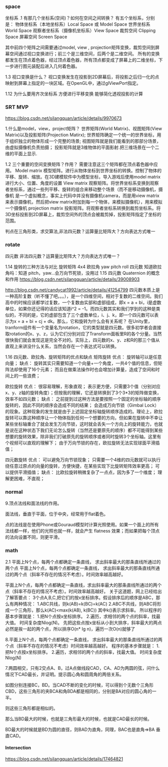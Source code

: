 
### space


坐标系
.1 有那几个坐标系(空间)？如何在空间之间转换？
有五个坐标系，分别是：
物体坐标系（本地坐标系）Local Space 或 Model Space
世界坐标系 World Space 
观察者坐标系（摄像机坐标系）View Space 
裁剪空间 Clipping Space 
屏幕空间 Screen Space 


其中前四个矩阵之间需要通过model, view , projection矩阵变换，裁剪空间到屏幕空间通过视口变换进行；前三个是三维空间，后两个是二维空间。
所有的变换都发生在顶点着色器，经过顶点着色器，所有顶点都变成了屏幕上的二维坐标，下一步进行图元装配后进入几何着色器。

1.3 视口变换是什么？
视口变换发生在投影到2D屏幕后，将投影之后归一化的点映射到屏幕上指定的一块区域。在OpenGL中，通过glViewPort指定。

1.12 为什么要用齐次坐标系
方便进行平移变换
能够简化透视投影的计算

### SRT MVP

https://blog.csdn.net/silangquan/article/details/9970673

1.什么是model，view，project矩阵？
世界矩阵(World Matrix)、视图矩阵(View Matrix)以及投影矩阵(Projection Matirx); 
世界矩阵确定一个统一的世界坐标，用于组织独立的物体形成一个完整的场景; 
视图矩阵就是我们能看到的那部分场景，由虚拟摄像机负责拍摄； 
投影矩阵就是3维物体的平面影射.把三维场景在一个二维的平面上显示.

1.2 三个重要的空间变换矩阵？作用？
需要注意这三个矩阵都在顶点着色器中应用。
Model matrix 模型矩阵。进行从物体坐标到世界坐标的转换。控制了物体的平移、旋转、缩放。在3D建模软件中为模型坐标，导入游戏后使用model matrix 进行大小、位置、角度的设置
View matrix 观察矩阵。将世界坐标系变换到观察者坐标系，通过一些列平移、旋转的组合来移动整个场景（而不是移动摄像机，摄像机 是一个虚拟概念，事实上代码中并没有摄像机camera，而是用view matrix来表示摄像机，然后把view matrix附加到每一个物体，来模拟摄像机），用来模拟一个摄像机
projection matrix 投影矩阵。将观察者坐标系转换到裁剪坐标系。将3D坐标投影到2D屏幕上，裁剪空间外的顶点会被裁剪掉，投影矩阵指定了坐标的范围。


判点在三角形类，求交算法,非法四元数？运算量比矩阵大？方向表达方式唯一






### rotate

四元数	非法四元数？运算量比矩阵大？方向表达方式唯一？

1.14 旋转的三种方法与对比
旋转矩阵 4x4
欧拉角 yaw pitch roll 
四元数
知道欧拉角吗：知道 pitch，yaw...会万向节死锁，没用过
1.15 四元数 Quaternion 的概念和作用
https://blog.csdn.net/silangquan/article/details/39008903

http://blog.csdn.net/candycat1992/article/details/41254799
四元数本质上是一种高阶复数（听不懂了吧。。。），是一个四维空间，相对于复数的二维空间。我们高中的时候应该都学过复数，一个复数由实部和虚部组成，即x = a + bi，i是虚数单位，如果你还记得的话应该知道i^2 = -1。而四元数其实和我们学到的这种是类似的，不同的是，它的虚部包含了三个虚数单位，i、j、k，即一个四元数可以表示为x = a + bi + cj + dk。那么，它和旋转为什么会有关系呢？
在Unity里，tranform组件有一个变量名为rotation，它的类型就是四元数。很多初学者会直接取rotation的x、y、z，认为它们分别对应了Transform面板里R的各个分量。当然很快我们就会发现这是完全不对的。实际上，四元数的x、y、z和R的那三个值从直观上来讲没什么关系，当然会存在一个表达式可以转换。

1.16 四元数、欧拉角、旋转矩阵的优点和缺点
矩阵旋转
优点：
旋转轴可以是任意向量；
缺点：
旋转其实只需要知道一个向量+一个角度，一共4个值的信息，但矩阵法却使用了16个元素；
而且在做乘法操作时也会增加计算量，造成了空间和时间上的一些浪费；

欧拉旋转
优点：
很容易理解，形象直观；
表示更方便，只需要3个值（分别对应x、y、z轴的旋转角度）；但按我的理解，它还是转换到了3个3*3的矩阵做变换，效率不如四元数；
缺点：
之前提到过这种方法是要按照一个固定的坐标轴的顺序旋转的，因此不同的顺序会造成不同的结果；
会造成万向节锁（Gimbal Lock）的现象。这种现象的发生就是由于上述固定坐标轴旋转顺序造成的。理论上，欧拉旋转可以靠这种顺序让一个物体指到任何一个想要的方向，但如果在旋转中不幸让某些坐标轴重合了就会发生万向节锁，这时就会丢失一个方向上的旋转能力，也就是说在这种状态下我们无论怎么旋转（当然还是要原先的顺序）都不可能得到某些想要的旋转效果，除非我们打破原先的旋转顺序或者同时旋转3个坐标轴。这里有个视频可以直观的理解下；
由于万向节锁的存在，欧拉旋转无法实现球面平滑插值；

四元数旋转
优点：
可以避免万向节锁现象；
只需要一个4维的四元数就可以执行绕任意过原点的向量的旋转，方便快捷，在某些实现下比旋转矩阵效率更高；
可以提供平滑插值；
缺点：
比欧拉旋转稍微复杂了一点点，因为多了一个维度；
理解更困难，不直观；

### normal

9.顶点法线和面法线的作用。

面法线，垂直于平面，位于中央，经常用于flat着色。

点的法线是在使用Phone或Gouraud模型时计算光照使用。如果一个面上的所有法线都一样，他们的光照也就一样，就会产生 flatness 效果；而如果把每个顶点的法向设置不同，则更平滑。

### math

2.1 平面上N个点，每两个点都确定一条直线， 求出斜率最大的那条直线所通过的两个点
平面上N个点，每两个点都确定一条直线，
求出斜率最大的那条直线所通过的两个点（斜率不存在的情况不考虑）。时间效率越高越好。


平面上N个点，每两个点都确定一条直线，求出斜率最大的那条直线所通过的两个点（斜率不存在的情况不考虑）。时间效率越高越好。
关于这道题，网上已经给出了解答要点：
3个点A,B,C,把它们的按x坐标排序。假设排序后的顺序是ABC，那么有两种情况：
1.ABC共线，则k(AB)=k(BC)=k(AC)
2.ABC不共线，则ABC将形成一个三角形，那么k(AC)<max(k(AB), k(BC))
其中k()表示求斜率。
所以程序的基本步骤就是：
1.把N个点按x坐标排序。
2.遍历，求相邻的两个点的斜率，找最大值。
时间复杂度Nlog(N)。
先把这些点按x坐标从小到大排序，斜率最大的两点必然是挨一起的两个点，所以排序O(n* lg n)，遍历一次O(n)就够了

8.平面上N个点，每两个点都确定一条直线， 求出斜率最大的那条直线所通过的两个点（斜率不存在的情况不考虑）时间效率越高越好。
程序的基本步骤就是：
1.把N个点按x坐标排序。
2.遍历，求相邻的两个点的斜率，找最大值。
时间复杂度Nlog(N)


7.两圆相交，只有2交点A、B，过A点做线段CAD，CA、AD为两圆的弦，问什么情况下CAD最长，并证明。提示圆心角和圆周角的两倍关系。


如图分别连接BC，BD。当CAD不断的变化的时候，可以得到个无数个三角形CBD，这些三角形的夹BCA和角BDA都是相同的，分别是BA对应的圆心角的一半。

则这些三角形都是相似的。

那么当BD最大的时候，也就是三角形最大的时候，也就是CAD最长的时候。

BD最大的时候就是BD为圆的直径，则BAD为直角，同理，BAC也是直角=>BA 垂直CAD。


#### Intersection

https://blog.csdn.net/silangquan/article/details/17464821
